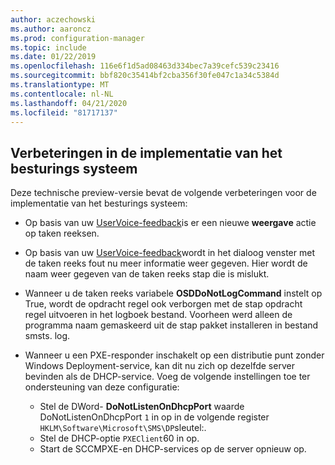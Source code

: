 ```yaml
---
author: aczechowski
ms.author: aaroncz
ms.prod: configuration-manager
ms.topic: include
ms.date: 01/22/2019
ms.openlocfilehash: 116e6f1d5ad08463d334bec7a39cefc539c23416
ms.sourcegitcommit: bbf820c35414bf2cba356f30fe047c1a34c5384d
ms.translationtype: MT
ms.contentlocale: nl-NL
ms.lasthandoff: 04/21/2020
ms.locfileid: "81717137"
---
```

## <a name="improvements-to-os-deployment"></a><a name="bkmk_osd"></a>Verbeteringen in de implementatie van het besturings systeem
<!--3633146,3641475,3654172,3734270-->

Deze technische preview-versie bevat de volgende verbeteringen voor de implementatie van het besturings systeem:

- Op basis van uw [UserVoice-feedback](https://configurationmanager.uservoice.com/forums/300492-ideas/suggestions/20361052-task-sequence-view-only-option)is er een nieuwe **weergave** actie op taken reeksen. <!--3633146-->  

- Op basis van uw [UserVoice-feedback](https://configurationmanager.uservoice.com/forums/300492-ideas/suggestions/13880781-task-sequence-error-dialog-box-needs-to-show-step)wordt in het dialoog venster met de taken reeks fout nu meer informatie weer gegeven. Hier wordt de naam weer gegeven van de taken reeks stap die is mislukt. <!--3641475-->  

- Wanneer u de taken reeks variabele **OSDDoNotLogCommand** instelt op True, wordt de opdracht regel ook verborgen met de stap opdracht regel uitvoeren in het logboek bestand. Voorheen werd alleen de programma naam gemaskeerd uit de stap pakket installeren in bestand smsts. log.<!--3654172-->  

- Wanneer u een PXE-responder inschakelt op een distributie punt zonder Windows Deployment-service, kan dit nu zich op dezelfde server bevinden als de DHCP-service. Voeg de volgende instellingen toe ter ondersteuning van deze configuratie:<!--3734270-->  
    - Stel de DWord- **DoNotListenOnDhcpPort** waarde DoNotListenOnDhcpPort `1` in op in de volgende register `HKLM\Software\Microsoft\SMS\DP`sleutel:. 
    - Stel de DHCP-optie `PXEClient`60 in op.  
    - Start de SCCMPXE-en DHCP-services op de server opnieuw op.  

